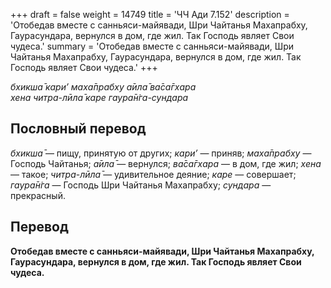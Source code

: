 +++
draft = false
weight = 14749
title = 'ЧЧ Ади 7.152'
description = 'Отобедав вместе с санньяси-майявади, Шри Чайтанья Махапрабху, Гаурасундара, вернулся в дом, где жил. Так Господь являет Свои чудеса.'
summary = 'Отобедав вместе с санньяси-майявади, Шри Чайтанья Махапрабху, Гаурасундара, вернулся в дом, где жил. Так Господь являет Свои чудеса.'
+++

_бхикша̄ кари’ маха̄прабху а̄ила̄ ва̄са̄гхара  
хена читра-лӣла̄ каре гаура̄н̇га-сундара_

## Пословный перевод

_бхикша̄_ — пищу, принятую от других; _кари’_ — приняв; _маха̄прабху_ — Господь Чайтанья; _а̄ила̄_ — вернулся; _ва̄са̄гхара_ — в дом, где жил; _хена_ — такое; _читра_\-_лӣла̄_ — удивительное деяние; _каре_ — совершает; _гаура̄н̇га_ — Господь Шри Чайтанья Махапрабху; _сундара_ — прекрасный.

## Перевод

**Отобедав вместе с санньяси-майявади, Шри Чайтанья Махапрабху, Гаурасундара, вернулся в дом, где жил. Так Господь являет Свои чудеса.**
